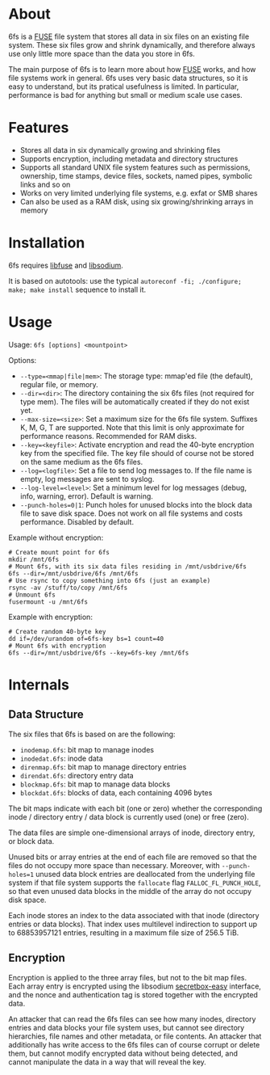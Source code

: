 # About

6fs is a [FUSE](https://github.com/libfuse/libfuse) file system that stores all
data in six files on an existing file system. These six files grow and shrink
dynamically, and therefore always use only little more space than the data you
store in 6fs.

The main purpose of 6fs is to learn more about how
[FUSE](https://github.com/libfuse/libfuse) works, and how file systems work in
general. 6fs uses very basic data structures, so it is easy to understand, but
its pratical usefulness is limited. In particular, performance is bad for
anything but small or medium scale use cases.

# Features

- Stores all data in six dynamically growing and shrinking files
- Supports encryption, including metadata and directory structures
- Supports all standard UNIX file system features such as permissions, ownership,
  time stamps, device files, sockets, named pipes, symbolic links and so on
- Works on very limited underlying file systems, e.g. exfat or SMB shares
- Can also be used as a RAM disk, using six growing/shrinking arrays in memory

# Installation

6fs requires [libfuse](https://github.com/libfuse/libfuse) and
[libsodium](https://libsodium.org/).

It is based on autotools: use the typical `autoreconf -fi; ./configure; make; make
install` sequence to install it.

# Usage

Usage: `6fs [options] <mountpoint>`

Options:
- `--type=<mmap|file|mem>`: The storage type: mmap'ed file (the default), regular file,
  or memory.
- `--dir=<dir>`: The directory containing the six 6fs files (not required for type mem).
  The files will be automatically created if they do not exist yet.
- `--max-size=<size>`: Set a maximum size for the 6fs file system.
  Suffixes K, M, G, T are supported. Note that this limit is only approximate
  for performance reasons. Recommended for RAM disks.
- `--key=<keyfile>`: Activate encryption and read the 40-byte encryption key from the
  specified file. The key file should of course not be stored on the same medium as the
  6fs files.
- `--log=<logfile>`: Set a file to send log messages to. If the file name is
  empty, log messages are sent to syslog.
- `--log-level=<level>`: Set a minimum level for log messages (debug, info, warning, error).
  Default is warning.
- `--punch-holes=0|1`: Punch holes for unused blocks into the block data file to save disk space.
  Does not work on all file systems and costs performance. Disabled by default.

Example without encryption:
```
# Create mount point for 6fs
mkdir /mnt/6fs
# Mount 6fs, with its six data files residing in /mnt/usbdrive/6fs
6fs --dir=/mnt/usbdrive/6fs /mnt/6fs
# Use rsync to copy something into 6fs (just an example)
rsync -av /stuff/to/copy /mnt/6fs
# Unmount 6fs
fusermount -u /mnt/6fs
```

Example with encryption:
```
# Create random 40-byte key
dd if=/dev/urandom of=6fs-key bs=1 count=40
# Mount 6fs with encryption
6fs --dir=/mnt/usbdrive/6fs --key=6fs-key /mnt/6fs
```

# Internals

## Data Structure

The six files that 6fs is based on are the following:
- `inodemap.6fs`: bit map to manage inodes
- `inodedat.6fs`: inode data
- `direnmap.6fs`: bit map to manage directory entries
- `direndat.6fs`: directory entry data
- `blockmap.6fs`: bit map to manage data blocks
- `blockdat.6fs`: blocks of data, each containing 4096 bytes

The bit maps indicate with each bit (one or zero) whether the corresponding
inode / directory entry / data block is currently used (one) or free (zero).

The data files are simple one-dimensional arrays of inode, directory entry, or
block data.

Unused bits or array entries at the end of each file are removed so that the
files do not occupy more space than necessary. Moreover, with `--punch-holes=1`
unused data block entries are deallocated from the underlying file system if
that file system supports the `fallocate` flag `FALLOC_FL_PUNCH_HOLE`, so that
even unused data blocks in the middle of the array do not occupy disk space.

Each inode stores an index to the data associated with that inode (directory
entries or data blocks). That index uses multilevel indirection to
support up to 68853957121 entries, resulting in a maximum file size of 256.5
TiB.

## Encryption

Encryption is applied to the three array files, but not to the bit map files.
Each array entry is encrypted using the libsodium
[secretbox-easy](https://doc.libsodium.org/secret-key_cryptography/secretbox)
interface, and the nonce and authentication tag is stored together with the
encrypted data.

An attacker that can read the 6fs files can see how many inodes, directory
entries and data blocks your file system uses, but cannot see directory
hierarchies, file names and other metadata, or file contents.  An attacker that
additionally has write access to the 6fs files can of course corrupt or delete
them, but cannot modify encrypted data without being detected, and cannot
manipulate the data in a way that will reveal the key.

